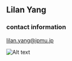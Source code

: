 ## Lilan Yang

### contact information
lilan.yang@ipmu.jp


![Alt text](https://github.com/ylilan/ylilan.github.io/edit/main/lilan-whu.jpeg?raw=true "Title")



